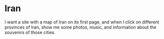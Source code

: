 # Iran
I want a site with a map of Iran on its first page, and when I click on different provinces of Iran, show me some photos, music, and information about the souvenirs of those cities.
